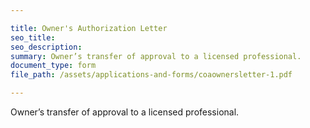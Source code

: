 ```yaml
---

title: Owner's Authorization Letter
seo_title:
seo_description:
summary: Owner’s transfer of approval to a licensed professional.
document_type: form
file_path: /assets/applications-and-forms/coaownersletter-1.pdf

---
```

Owner’s transfer of approval to a licensed professional.
